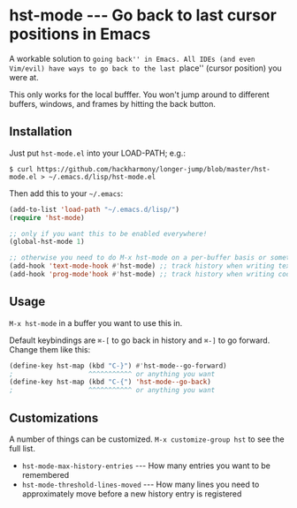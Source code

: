 # hst-mode --- Go back to last cursor positions in Emacs

A workable solution to ``going back'' in Emacs. All IDEs (and even Vim/evil)
have ways to go back to the last ``place'' (cursor position) you were
at.

This only works for the local bufffer. You won't jump around to different buffers, windows, and frames by hitting the back button.

## Installation

Just put ``hst-mode.el`` into your LOAD-PATH; e.g.:

```
$ curl https://github.com/hackharmony/longer-jump/blob/master/hst-mode.el > ~/.emacs.d/lisp/hst-mode.el
```


Then add this to your ``~/.emacs``:


```lisp
(add-to-list 'load-path "~/.emacs.d/lisp/")
(require 'hst-mode)

;; only if you want this to be enabled everywhere!
(global-hst-mode 1)

;; otherwise you need to do M-x hst-mode on a per-buffer basis or something like…
(add-hook 'text-mode-hook #'hst-mode) ;; track history when writing text
(add-hook 'prog-mode'hook #'hst-mode) ;; track history when writing code
```

## Usage

``M-x hst-mode`` in a buffer you want to use this in.

Default keybindings are ``⌘-[`` to go back in history and ``⌘-]`` to go forward. Change them like this:

```lisp
(define-key hst-map (kbd "C-}") #'hst-mode--go-forward)
;                   ^^^^^^^^^^^ or anything you want
(define-key hst-map (kbd "C-{") 'hst-mode--go-back)
;                   ^^^^^^^^^^^ or anything you want
```

## Customizations

A number of things can be customized. ``M-x customize-group hst`` to see the full list.

* ``hst-mode-max-history-entries`` --- How many entries you want to be remembered
* ``hst-mode-threshold-lines-moved`` --- How many lines you need to approximately move before a new history entry is registered
